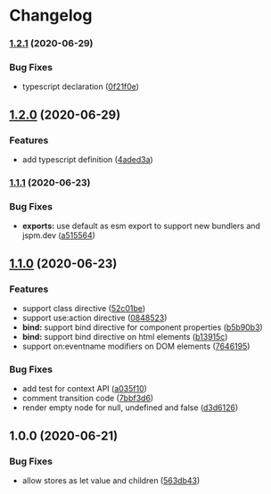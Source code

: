 # Changelog

### [1.2.1](https://www.github.com/kenoxa/svelte-hyperscript/compare/v1.2.0...v1.2.1) (2020-06-29)


### Bug Fixes

* typescript declaration ([0f21f0e](https://www.github.com/kenoxa/svelte-hyperscript/commit/0f21f0e8888dbb0b681630e0400f17175e99d090))

## [1.2.0](https://www.github.com/kenoxa/svelte-hyperscript/compare/v1.1.1...v1.2.0) (2020-06-29)


### Features

* add typescript definition ([4aded3a](https://www.github.com/kenoxa/svelte-hyperscript/commit/4aded3a97e5d058f26dcc717d3a4bc8c39ad0a91))

### [1.1.1](https://www.github.com/sastan/svelte-hyperscript/compare/v1.1.0...v1.1.1) (2020-06-23)

### Bug Fixes

- **exports:** use default as esm export to support new bundlers and jspm.dev ([a515564](https://www.github.com/sastan/svelte-hyperscript/commit/a51556446cf644b8c93c1d98e634a5b62bacfd47))

## [1.1.0](https://www.github.com/sastan/svelte-hyperscript/compare/v1.0.0...v1.1.0) (2020-06-23)

### Features

- support class directive ([52c01be](https://www.github.com/kenoxa/svelte-hyperscript/commit/52c01beb459db702b0088a8c2843a5eff23f127d))
- support use:action directive ([0848523](https://www.github.com/kenoxa/svelte-hyperscript/commit/08485236eca6b9ab408a6f6485f27fb9ce904b27))
- **bind:** support bind directive for component properties ([b5b90b3](https://www.github.com/kenoxa/svelte-hyperscript/commit/b5b90b3a5e4dd1a74de4507c65510bd79242caae))
- **bind:** support bind directive on html elements ([b13915c](https://www.github.com/kenoxa/svelte-hyperscript/commit/b13915cb4b9ab137978c819e3e84a70c4fa13efe))
- support on:eventname modifiers on DOM elements ([7646195](https://www.github.com/kenoxa/svelte-hyperscript/commit/764619586cf6f05a8d89b40becdde0defdc64285))

### Bug Fixes

- add test for context API ([a035f10](https://www.github.com/kenoxa/svelte-hyperscript/commit/a035f108a97896ca80af9ec5300e9f56d0770a8b))
- comment transition code ([7bbf3d6](https://www.github.com/kenoxa/svelte-hyperscript/commit/7bbf3d6e7020046a5faaf95f48e5cb968de4700a))
- render empty node for null, undefined and false ([d3d6126](https://www.github.com/kenoxa/svelte-hyperscript/commit/d3d6126ce2b7c69976914ade40a6482272f760ad))

## 1.0.0 (2020-06-21)

### Bug Fixes

- allow stores as let value and children ([563db43](https://www.github.com/kenoxa/svelte-hyperscript/commit/563db43b111de753d9eb1d71b0a54e875ca091ea))
